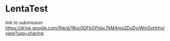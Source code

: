 # LentaTest
link to submission https://drive.google.com/file/d/18vc0DFbGPxbc7kM4mo2DuDyiWmGxHrhv/view?usp=sharing
